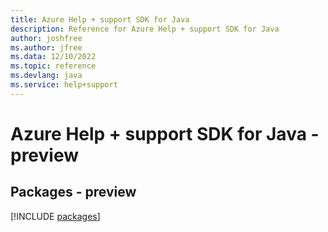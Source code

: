 ```yaml
---
title: Azure Help + support SDK for Java
description: Reference for Azure Help + support SDK for Java
author: joshfree
ms.author: jfree
ms.data: 12/10/2022
ms.topic: reference
ms.devlang: java
ms.service: help+support
---
```

# Azure Help + support SDK for Java - preview
## Packages - preview
[!INCLUDE [packages](help-+-support-index.md)]